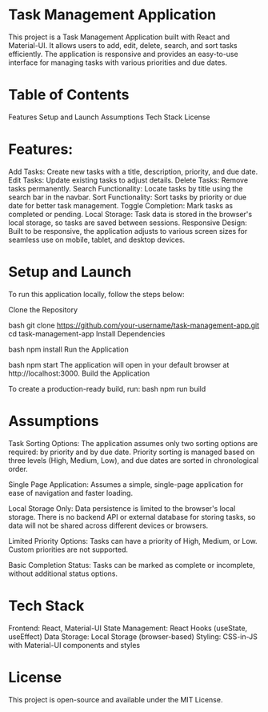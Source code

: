 # Task Management Application
This project is a Task Management Application built with React and Material-UI. It allows users to add, edit, delete, search, and sort tasks efficiently. The application is responsive and provides an easy-to-use interface for managing tasks with various priorities and due dates.

# Table of Contents
Features
Setup and Launch
Assumptions
Tech Stack
License


# Features:
Add Tasks: Create new tasks with a title, description, priority, and due date.
Edit Tasks: Update existing tasks to adjust details.
Delete Tasks: Remove tasks permanently.
Search Functionality: Locate tasks by title using the search bar in the navbar.
Sort Functionality: Sort tasks by priority or due date for better task management.
Toggle Completion: Mark tasks as completed or pending.
Local Storage: Task data is stored in the browser's local storage, so tasks are saved between sessions.
Responsive Design: Built to be responsive, the application adjusts to various screen sizes for seamless use on mobile, tablet, and desktop devices.


# Setup and Launch
To run this application locally, follow the steps below:

Clone the Repository

bash
git clone https://github.com/your-username/task-management-app.git
cd task-management-app
Install Dependencies

bash
npm install
Run the Application

bash
npm start
The application will open in your default browser at http://localhost:3000.
Build the Application

To create a production-ready build, run:
bash
npm run build


# Assumptions

Task Sorting Options: The application assumes only two sorting options are required: by priority and by due date. Priority sorting is managed based on three levels (High, Medium, Low), and due dates are sorted in chronological order.

Single Page Application: Assumes a simple, single-page application for ease of navigation and faster loading.

Local Storage Only: Data persistence is limited to the browser's local storage. There is no backend API or external database for storing tasks, so data will not be shared across different devices or browsers.

Limited Priority Options: Tasks can have a priority of High, Medium, or Low. Custom priorities are not supported.

Basic Completion Status: Tasks can be marked as complete or incomplete, without additional status options.

# Tech Stack
Frontend: React, Material-UI
State Management: React Hooks (useState, useEffect)
Data Storage: Local Storage (browser-based)
Styling: CSS-in-JS with Material-UI components and styles


# License
This project is open-source and available under the MIT License.
